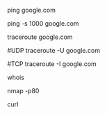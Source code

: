 ping google.com

ping -s 1000 google.com

traceroute google.com

#UDP
traceroute -U google.com

#TCP
traceroute -I google.com

whois <host>

nmap <host> -p80

curl <host>